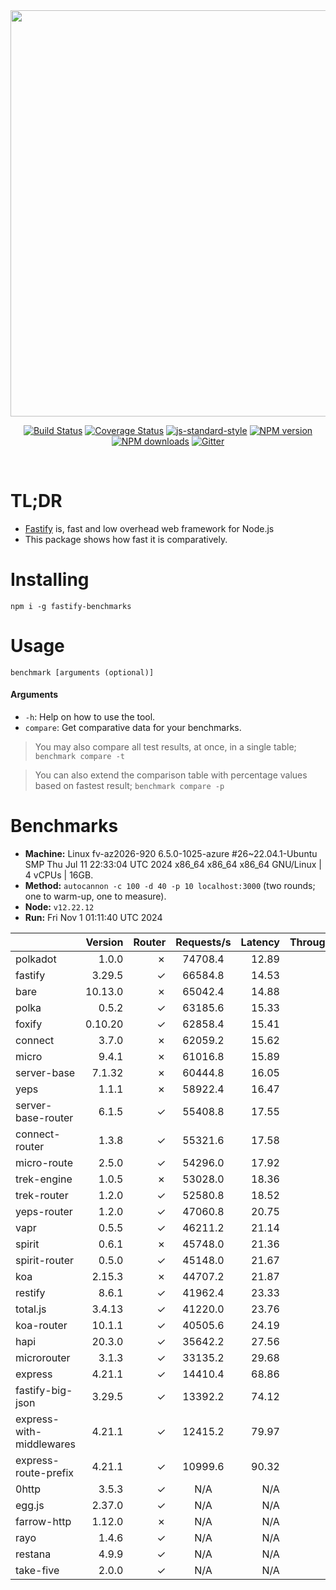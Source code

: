 <div align="center">
<img src="https://github.com/fastify/graphics/raw/master/full-logo.png" width="650" height="auto"/>
</div>

<div align="center">

[![Build Status](https://travis-ci.org/fastify/fastify.svg?branch=master)](https://travis-ci.org/fastify/fastify)
[![Coverage Status](https://coveralls.io/repos/github/fastify/fastify/badge.svg?branch=master)](https://coveralls.io/github/fastify/fastify?branch=master)
[![js-standard-style](https://img.shields.io/badge/code%20style-standard-brightgreen.svg?style=flat)](http://standardjs.com/)
[![NPM version](https://img.shields.io/npm/v/fastify.svg?style=flat)](https://www.npmjs.com/package/fastify)
[![NPM downloads](https://img.shields.io/npm/dm/fastify.svg?style=flat)](https://www.npmjs.com/package/fastify) [![Gitter](https://badges.gitter.im/gitterHQ/gitter.svg)](https://gitter.im/fastify)
</div>
<br />

# TL;DR

* [Fastify](https://github.com/fastify/fastify) is, fast and low overhead web framework for Node.js
* This package shows how fast it is comparatively.

# Installing

```
npm i -g fastify-benchmarks
```

# Usage

```
benchmark [arguments (optional)]
```

#### Arguments

* `-h`: Help on how to use the tool.
* `compare`: Get comparative data for your benchmarks.

> You may also compare all test results, at once, in a single table; `benchmark compare -t`

> You can also extend the comparison table with percentage values based on fastest result; `benchmark compare -p`
# Benchmarks
* __Machine:__ Linux fv-az2026-920 6.5.0-1025-azure #26~22.04.1-Ubuntu SMP Thu Jul 11 22:33:04 UTC 2024 x86_64 x86_64 x86_64 GNU/Linux | 4 vCPUs | 16GB.
* __Method:__ `autocannon -c 100 -d 40 -p 10 localhost:3000` (two rounds; one to warm-up, one to measure).
* __Node:__ `v12.22.12`
* __Run:__ Fri Nov  1 01:11:40 UTC 2024

|                          | Version | Router | Requests/s | Latency | Throughput/Mb |
| :--                      | --:     | --:    | :-:        | --:     | --:           |
| polkadot                 | 1.0.0   | ✗      | 74708.4    | 12.89   | 13.32         |
| fastify                  | 3.29.5  | ✓      | 66584.8    | 14.53   | 11.87         |
| bare                     | 10.13.0 | ✗      | 65042.4    | 14.88   | 11.60         |
| polka                    | 0.5.2   | ✓      | 63185.6    | 15.33   | 11.27         |
| foxify                   | 0.10.20 | ✓      | 62858.4    | 15.41   | 10.31         |
| connect                  | 3.7.0   | ✗      | 62059.2    | 15.62   | 11.07         |
| micro                    | 9.4.1   | ✗      | 61016.8    | 15.89   | 10.88         |
| server-base              | 7.1.32  | ✗      | 60444.8    | 16.05   | 10.78         |
| yeps                     | 1.1.1   | ✗      | 58922.4    | 16.47   | 10.51         |
| server-base-router       | 6.1.5   | ✓      | 55408.8    | 17.55   | 9.88          |
| connect-router           | 1.3.8   | ✓      | 55321.6    | 17.58   | 9.87          |
| micro-route              | 2.5.0   | ✓      | 54296.0    | 17.92   | 9.68          |
| trek-engine              | 1.0.5   | ✗      | 53028.0    | 18.36   | 8.70          |
| trek-router              | 1.2.0   | ✓      | 52580.8    | 18.52   | 8.63          |
| yeps-router              | 1.2.0   | ✓      | 47060.8    | 20.75   | 8.39          |
| vapr                     | 0.5.5   | ✓      | 46211.2    | 21.14   | 7.58          |
| spirit                   | 0.6.1   | ✗      | 45748.0    | 21.36   | 8.16          |
| spirit-router            | 0.5.0   | ✓      | 45148.0    | 21.67   | 8.05          |
| koa                      | 2.15.3  | ✗      | 44707.2    | 21.87   | 7.97          |
| restify                  | 8.6.1   | ✓      | 41962.4    | 23.33   | 7.56          |
| total.js                 | 3.4.13  | ✓      | 41220.0    | 23.76   | 12.62         |
| koa-router               | 10.1.1  | ✓      | 40505.6    | 24.19   | 7.22          |
| hapi                     | 20.3.0  | ✓      | 35642.2    | 27.56   | 6.36          |
| microrouter              | 3.1.3   | ✓      | 33135.2    | 29.68   | 5.91          |
| express                  | 4.21.1  | ✓      | 14410.4    | 68.86   | 2.57          |
| fastify-big-json         | 3.29.5  | ✓      | 13392.2    | 74.12   | 154.06        |
| express-with-middlewares | 4.21.1  | ✓      | 12415.2    | 79.97   | 4.76          |
| express-route-prefix     | 4.21.1  | ✓      | 10999.6    | 90.32   | 4.07          |
| 0http                    | 3.5.3   | ✓      | N/A        | N/A     | N/A           |
| egg.js                   | 2.37.0  | ✓      | N/A        | N/A     | N/A           |
| farrow-http              | 1.12.0  | ✗      | N/A        | N/A     | N/A           |
| rayo                     | 1.4.6   | ✓      | N/A        | N/A     | N/A           |
| restana                  | 4.9.9   | ✓      | N/A        | N/A     | N/A           |
| take-five                | 2.0.0   | ✓      | N/A        | N/A     | N/A           |
